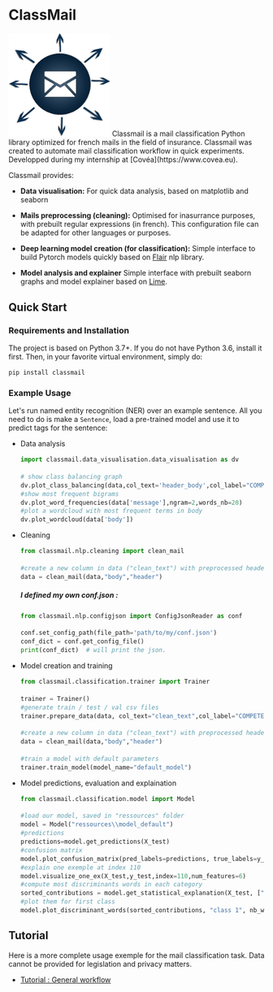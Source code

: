 # ClassMail

<img src="https://github.com/Fabien-Couthouis/ClassMail/blob/master/classmail_icon.png" alt="icon" width="200"/>
Classmail is a mail classification Python library optimized for french mails in the field of insurance. Classmail was created to automate mail classification workflow in quick experiments. Developped during my internship at [Covéa](https://www.covea.eu).


Classmail provides:

* **Data visualisation:** For quick data analysis, based on matplotlib and seaborn

* **Mails preprocessing (cleaning):** Optimised for inasurrance purposes, with prebuilt regular expressions (in french). This configuration file can be adapted for other languages or purposes.

* **Deep learning model creation (for classification):** Simple interface to build Pytorch models quickly based on [Flair](https://github.com/zalandoresearch/flair) nlp library.

* **Model analysis and explainer** Simple interface with prebuilt seaborn graphs and model explainer based on [Lime](https://github.com/marcotcr/lime).


## Quick Start

### Requirements and Installation

The project is based on Python 3.7+.
If you do not have Python 3.6, install it first. 
Then, in your favorite virtual environment, simply do:

```
pip install classmail
```

### Example Usage

Let's run named entity recognition (NER) over an example sentence. All you need to do is make a `Sentence`, load 
a pre-trained model and use it to predict tags for the sentence:


* Data analysis
    ```python
    import classmail.data_visualisation.data_visualisation as dv

    # show class balancing graph
    dv.plot_class_balancing(data,col_text='header_body',col_label="COMPETENCE", title="Catégories des mails")
    #show most frequent bigrams
    dv.plot_word_frequencies(data['message'],ngram=2,words_nb=20)
    #plot a wordcloud with most frequent terms in body
    dv.plot_wordcloud(data['body'])
    ```

    
* Cleaning
    ```python
    from classmail.nlp.cleaning import clean_mail

    #create a new column in data ("clean_text") with preprocessed header and body
    data = clean_mail(data,"body","header")
    ```

    ##### I defined my own conf.json :
    ```python
    from classmail.nlp.configjson import ConfigJsonReader as conf

    conf.set_config_path(file_path='path/to/my/conf.json')
    conf_dict = conf.get_config_file()
    print(conf_dict)  # will print the json.
    ```

* Model creation and training
    ```python
    from classmail.classification.trainer import Trainer
    
    trainer = Trainer()
    #generate train / test / val csv files
    trainer.prepare_data(data, col_text="clean_text",col_label="COMPETENCE", train_size=0.7, val_size=0.15, test_size=0.15)

    #create a new column in data ("clean_text") with preprocessed header and body
    data = clean_mail(data,"body","header")

    #train a model with default parameters
    trainer.train_model(model_name="default_model")
    ```

* Model predictions, evaluation and explaination
    ```python
    from classmail.classification.model import Model

    #load our model, saved in "ressources" folder
    model = Model("ressources\\model_default")
    #predictions
    predictions=model.get_predictions(X_test)
    #confusion matrix
    model.plot_confusion_matrix(pred_labels=predictions, true_labels=y_test)
    #explain one exemple at index 110
    model.visualize_one_ex(X_test,y_test,index=110,num_features=6)
    #compute most discriminants words in each category
    sorted_contributions = model.get_statistical_explanation(X_test, ["class 1","class 2","class 3"] sample_size=15)
    #plot them for first class
    model.plot_discriminant_words(sorted_contributions, "class 1", nb_words=15)
    ```


## Tutorial

Here is a more complete usage exemple for the mail classification task. Data cannot be provided for legislation and privacy matters.

* [Tutorial : General workflow](/Tutorial.ipynb)
